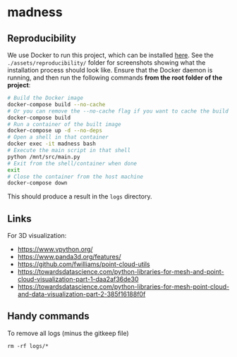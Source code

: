# madness

## Reproducibility

We use Docker to run this project, which can be installed [here](https://docs.docker.com/engine/install/). See the ```./assets/reproducibility/``` folder for screenshots showing what the installation process should look like. Ensure that the Docker daemon is running, and then run the following commands **from the root folder of the project**:

```bash
# Build the Docker image
docker-compose build --no-cache
# Or you can remove the --no-cache flag if you want to cache the build and speed up future builds
docker-compose build
# Run a container of the built image
docker-compose up -d --no-deps
# Open a shell in that container
docker exec -it madness bash
# Execute the main script in that shell
python /mnt/src/main.py
# Exit from the shell/container when done
exit
# Close the container from the host machine
docker-compose down
```

This should produce a result in the ```logs``` directory.

## Links

For 3D visualization:

- https://www.vpython.org/
- https://www.panda3d.org/features/
- https://github.com/fwilliams/point-cloud-utils
- https://towardsdatascience.com/python-libraries-for-mesh-and-point-cloud-visualization-part-1-daa2af36de30
- https://towardsdatascience.com/python-libraries-for-mesh-point-cloud-and-data-visualization-part-2-385f16188f0f

## Handy commands

To remove all logs (minus the gitkeep file)
```
rm -rf logs/*
```

